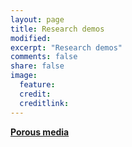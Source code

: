 ```yaml
---
layout: page
title: Research demos
modified: 
excerpt: "Research demos"
comments: false
share: false
image:
  feature: 
  credit: 
  creditlink: 
---
```


**[Porous media](2018-06-22-particle-shape.md)**

